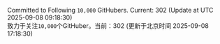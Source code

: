 Committed to Following `10,000` GitHubers. Current: <!-- FOLLOWING_COUNT -->302<!-- FOLLOWING_COUNT --> (Update at UTC <!-- LAST_UPDATED -->2025-09-08 09:18:30<!-- LAST_UPDATED -->)<br>
致力于关注`10,000`个GitHuber。当前：<!-- FOLLOWING_COUNT -->302<!-- FOLLOWING_COUNT --> (更新于北京时间 <!-- LAST_UPDATED_CST -->2025-09-08 17:18:30<!-- LAST_UPDATED_CST -->)
